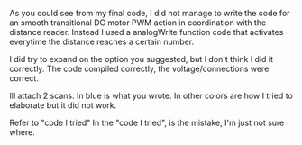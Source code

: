 As you could see from my final code, I did not manage to write the code for an smooth transitional DC motor PWM action in coordination with the distance reader.
Instead I used a analogWrite function code that activates everytime the distance reaches a certain number.

I did try to expand on the option you suggested, but I don't think I did it correctly.
The code compiled correctly, the voltage/connections were correct.

Ill attach 2 scans. In blue is what you wrote. In other colors are how I tried to elaborate but it did not work.


Refer to "code I tried"
In the "code I tried", is the mistake, I'm just not sure where.

